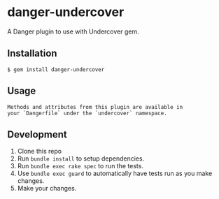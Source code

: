 # danger-undercover

A Danger plugin to use with Undercover gem.

## Installation

    $ gem install danger-undercover

## Usage

    Methods and attributes from this plugin are available in
    your `Dangerfile` under the `undercover` namespace.

## Development

1. Clone this repo
2. Run `bundle install` to setup dependencies.
3. Run `bundle exec rake spec` to run the tests.
4. Use `bundle exec guard` to automatically have tests run as you make changes.
5. Make your changes.
